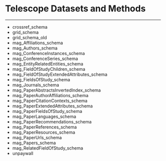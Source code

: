 # Telescope Datasets and Methods
- - -
*  crossref_schema
*  grid_schema
*  grid_schema_old
*  mag_Affiliations_schema
*  mag_Authors_schema
*  mag_ConferenceInstances_schema
*  mag_ConferenceSeries_schema
*  mag_EntityRelatedEntities_schema
*  mag_FieldOfStudyChildren_schema
*  mag_FieldOfStudyExtendedAttributes_schema
*  mag_FieldsOfStudy_schema
*  mag_Journals_schema
*  mag_PaperAbstractsInvertedIndex_schema
*  mag_PaperAuthorAffiliations_schema
*  mag_PaperCitationContexts_schema
*  mag_PaperExtendedAttributes_schema
*  mag_PaperFieldsOfStudy_schema
*  mag_PaperLanguages_schema
*  mag_PaperRecommendations_schema
*  mag_PaperReferences_schema
*  mag_PaperResources_schema
*  mag_PaperUrls_schema
*  mag_Papers_schema
*  mag_RelatedFieldOfStudy_schema
*  unpaywall
